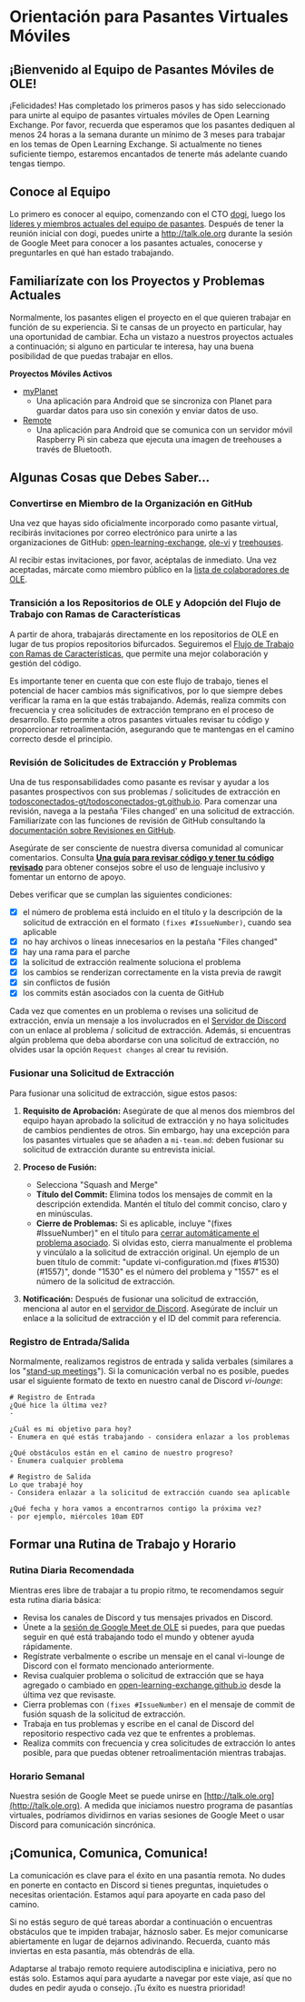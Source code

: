 # Orientación para Pasantes Virtuales Móviles

## ¡Bienvenido al Equipo de Pasantes Móviles de OLE!

¡Felicidades! Has completado los primeros pasos y has sido seleccionado para unirte al equipo de pasantes virtuales móviles de Open Learning Exchange. Por favor, recuerda que esperamos que los pasantes dediquen al menos 24 horas a la semana durante un mínimo de 3 meses para trabajar en los temas de Open Learning Exchange. Si actualmente no tienes suficiente tiempo, estaremos encantados de tenerte más adelante cuando tengas tiempo.

## Conoce al Equipo

Lo primero es conocer al equipo, comenzando con el CTO [dogi](https://github.com/dogi), luego los [líderes y miembros actuales del equipo de pasantes](#!./pages/mi/mi-team.md). Después de tener la reunión inicial con dogi, puedes unirte a <http://talk.ole.org> durante la sesión de Google Meet para conocer a los pasantes actuales, conocerse y preguntarles en qué han estado trabajando.

## Familiarízate con los Proyectos y Problemas Actuales

Normalmente, los pasantes eligen el proyecto en el que quieren trabajar en función de su experiencia. Si te cansas de un proyecto en particular, hay una oportunidad de cambiar. Echa un vistazo a nuestros proyectos actuales a continuación; si alguno en particular te interesa, hay una buena posibilidad de que puedas trabajar en ellos.

**Proyectos Móviles Activos**

- [myPlanet](https://github.com/open-learning-exchange/myplanet)
  - Una aplicación para Android que se sincroniza con Planet para guardar datos para uso sin conexión y enviar datos de uso.
- [Remote](https://github.com/treehouses/remote/)
  - Una aplicación para Android que se comunica con un servidor móvil Raspberry Pi sin cabeza que ejecuta una imagen de treehouses a través de Bluetooth.

## Algunas Cosas que Debes Saber...

### Convertirse en Miembro de la Organización en GitHub

Una vez que hayas sido oficialmente incorporado como pasante virtual, recibirás invitaciones por correo electrónico para unirte a las organizaciones de GitHub: [open-learning-exchange](https://github.com/open-learning-exchange), [ole-vi](https://github.com/ole-vi) y [treehouses](https://github.com/treehouses).

Al recibir estas invitaciones, por favor, acéptalas de inmediato. Una vez aceptadas, márcate como miembro público en la [lista de colaboradores de OLE](https://github.com/orgs/open-learning-exchange/people).

### Transición a los Repositorios de OLE y Adopción del Flujo de Trabajo con Ramas de Características

A partir de ahora, trabajarás directamente en los repositorios de OLE en lugar de tus propios repositorios bifurcados. Seguiremos el [Flujo de Trabajo con Ramas de Características](https://www.atlassian.com/git/tutorials/comparing-workflows/feature-branch-workflow), que permite una mejor colaboración y gestión del código.

Es importante tener en cuenta que con este flujo de trabajo, tienes el potencial de hacer cambios más significativos, por lo que siempre debes verificar la rama en la que estás trabajando. Además, realiza commits con frecuencia y crea solicitudes de extracción temprano en el proceso de desarrollo. Esto permite a otros pasantes virtuales revisar tu código y proporcionar retroalimentación, asegurando que te mantengas en el camino correcto desde el principio.

### Revisión de Solicitudes de Extracción y Problemas

Una de tus responsabilidades como pasante es revisar y ayudar a los pasantes prospectivos con sus problemas / solicitudes de extracción en [todosconectados-gt/todosconectados-gt.github.io](https://github.com/todosconectados-gt/todosconectados-gt.github.io). Para comenzar una revisión, navega a la pestaña 'Files changed' en una solicitud de extracción. Familiarízate con las funciones de revisión de GitHub consultando la [documentación sobre Revisiones en GitHub](https://docs.github.com/en/pull-requests/collaborating-with-pull-requests/reviewing-changes-in-pull-requests/about-pull-request-reviews).

Asegúrate de ser consciente de nuestra diversa comunidad al comunicar comentarios. Consulta [**Una guía para revisar código y tener tu código revisado**](https://github.com/thoughtbot/guides/tree/main/code-review#code-review) para obtener consejos sobre el uso de lenguaje inclusivo y fomentar un entorno de apoyo.

Debes verificar que se cumplan las siguientes condiciones:

- [x] el número de problema está incluido en el título y la descripción de la solicitud de extracción en el formato `(fixes #IssueNumber)`, cuando sea aplicable
- [x] no hay archivos o líneas innecesarios en la pestaña "Files changed"
- [x] hay una rama para el parche
- [x] la solicitud de extracción realmente soluciona el problema
- [x] los cambios se renderizan correctamente en la vista previa de rawgit
- [x] sin conflictos de fusión
- [x] los commits están asociados con la cuenta de GitHub

Cada vez que comentes en un problema o revises una solicitud de extracción, envía un mensaje a los involucrados en el [Servidor de Discord](https://discord.gg/mtgGD4EnYW) con un enlace al problema / solicitud de extracción. Además, si encuentras algún problema que deba abordarse con una solicitud de extracción, no olvides usar la opción `Request changes` al crear tu revisión.

### Fusionar una Solicitud de Extracción

Para fusionar una solicitud de extracción, sigue estos pasos:

1. **Requisito de Aprobación:** Asegúrate de que al menos dos miembros del equipo hayan aprobado la solicitud de extracción y no haya solicitudes de cambios pendientes de otros. Sin embargo, hay una excepción para los pasantes virtuales que se añaden a `mi-team.md`: deben fusionar su solicitud de extracción durante su entrevista inicial.

2. **Proceso de Fusión:**
   - Selecciona "Squash and Merge"
   - **Título del Commit:** Elimina todos los mensajes de commit en la descripción extendida. Mantén el título del commit conciso, claro y en minúsculas.
   - **Cierre de Problemas:** Si es aplicable, incluye "(fixes #IssueNumber)" en el título para [cerrar automáticamente el problema asociado](https://docs.github.com/en/issues/tracking-your-work-with-issues/linking-a-pull-request-to-an-issue#linking-a-pull-request-to-an-issue-using-a-keyword). Si olvidas esto, cierra manualmente el problema y vincúlalo a la solicitud de extracción original. Un ejemplo de un buen título de commit: "update vi-configuration.md (fixes #1530) (#1557)", donde "1530" es el número del problema y "1557" es el número de la solicitud de extracción.

3. **Notificación:** Después de fusionar una solicitud de extracción, menciona al autor en el [servidor de Discord](https://discord.gg/mtgGD4EnYW). Asegúrate de incluir un enlace a la solicitud de extracción y el ID del commit para referencia.

### Registro de Entrada/Salida

Normalmente, realizamos registros de entrada y salida verbales (similares a los "[stand-up meetings](https://en.wikipedia.org/wiki/Stand-up_meeting)"). Si la comunicación verbal no es posible, puedes usar el siguiente formato de texto en nuestro canal de Discord *vi-lounge*:

```
# Registro de Entrada
¿Qué hice la última vez?
-

¿Cuál es mi objetivo para hoy?
- Enumera en qué estás trabajando - considera enlazar a los problemas

¿Qué obstáculos están en el camino de nuestro progreso?
- Enumera cualquier problema
```

```
# Registro de Salida
Lo que trabajé hoy
- Considera enlazar a la solicitud de extracción cuando sea aplicable

¿Qué fecha y hora vamos a encontrarnos contigo la próxima vez?
- por ejemplo, miércoles 10am EDT
```

## Formar una Rutina de Trabajo y Horario

### Rutina Diaria Recomendada

Mientras eres libre de trabajar a tu propio ritmo, te recomendamos seguir esta rutina diaria básica:

- Revisa los canales de Discord y tus mensajes privados en Discord.
- Únete a la [sesión de Google Meet de OLE](http://talk.ole.org) si puedes, para que puedas seguir en qué está trabajando todo el mundo y obtener ayuda rápidamente.
- Regístrate verbalmente o escribe un mensaje en el canal vi-lounge de Discord con el formato mencionado anteriormente.
- Revisa cualquier problema o solicitud de extracción que se haya agregado o cambiado en [open-learning-exchange.github.io](https://github.com/todosconectados-gt/todosconectados-gt.github.io) desde la última vez que revisaste.
- Cierra problemas con `(fixes #IssueNumber)` en el mensaje de commit de fusión squash de la solicitud de extracción.
- Trabaja en tus problemas y escribe en el canal de Discord del repositorio respectivo cada vez que te enfrentes a problemas.
- Realiza commits con frecuencia y crea solicitudes de extracción lo antes posible, para que puedas obtener retroalimentación mientras trabajas.

### Horario Semanal

Nuestra sesión de Google Meet se puede unirse en [http://talk.ole.org](http://talk.ole.org). A medida que iniciamos nuestro programa de pasantías virtuales, podríamos dividirnos en varias sesiones de Google Meet o usar Discord para comunicación sincrónica.

## ¡Comunica, Comunica, Comunica!

La comunicación es clave para el éxito en una pasantía remota. No dudes en ponerte en contacto en Discord si tienes preguntas, inquietudes o necesitas orientación. Estamos aquí para apoyarte en cada paso del camino.

Si no estás seguro de qué tareas abordar a continuación o encuentras obstáculos que te impiden trabajar, háznoslo saber. Es mejor comunicarse abiertamente en lugar de dejarnos adivinando. Recuerda, cuanto más inviertas en esta pasantía, más obtendrás de ella.

Adaptarse al trabajo remoto requiere autodisciplina e iniciativa, pero no estás solo. Estamos aquí para ayudarte a navegar por este viaje, así que no dudes en pedir ayuda o consejo. ¡Tu éxito es nuestra prioridad!
